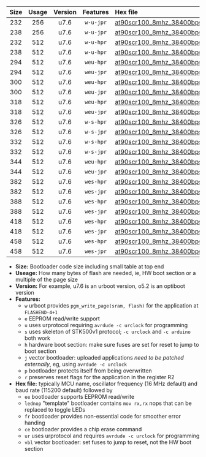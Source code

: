 |Size|Usage|Version|Features|Hex file|
|:-:|:-:|:-:|:-:|:--|
|232|256|u7.6|`w-u-jpr`|[at90scr100_8mhz_38400bps_ur_vbl.hex](https://raw.githubusercontent.com/stefanrueger/urboot/main/at90scr100_8mhz_38400bps_ur_vbl.hex)|
|238|256|u7.6|`w-u-jpr`|[at90scr100_8mhz_38400bps_lednop_ur_vbl.hex](https://raw.githubusercontent.com/stefanrueger/urboot/main/at90scr100_8mhz_38400bps_lednop_ur_vbl.hex)|
|232|512|u7.6|`w-u-hpr`|[at90scr100_8mhz_38400bps_ur.hex](https://raw.githubusercontent.com/stefanrueger/urboot/main/at90scr100_8mhz_38400bps_ur.hex)|
|238|512|u7.6|`w-u-hpr`|[at90scr100_8mhz_38400bps_lednop_ur.hex](https://raw.githubusercontent.com/stefanrueger/urboot/main/at90scr100_8mhz_38400bps_lednop_ur.hex)|
|294|512|u7.6|`weu-hpr`|[at90scr100_8mhz_38400bps_ee_ur.hex](https://raw.githubusercontent.com/stefanrueger/urboot/main/at90scr100_8mhz_38400bps_ee_ur.hex)|
|294|512|u7.6|`weu-jpr`|[at90scr100_8mhz_38400bps_ee_ur_vbl.hex](https://raw.githubusercontent.com/stefanrueger/urboot/main/at90scr100_8mhz_38400bps_ee_ur_vbl.hex)|
|300|512|u7.6|`weu-hpr`|[at90scr100_8mhz_38400bps_ee_lednop_ur.hex](https://raw.githubusercontent.com/stefanrueger/urboot/main/at90scr100_8mhz_38400bps_ee_lednop_ur.hex)|
|300|512|u7.6|`weu-jpr`|[at90scr100_8mhz_38400bps_ee_lednop_ur_vbl.hex](https://raw.githubusercontent.com/stefanrueger/urboot/main/at90scr100_8mhz_38400bps_ee_lednop_ur_vbl.hex)|
|318|512|u7.6|`weu-hpr`|[at90scr100_8mhz_38400bps_ee_lednop_fr_ur.hex](https://raw.githubusercontent.com/stefanrueger/urboot/main/at90scr100_8mhz_38400bps_ee_lednop_fr_ur.hex)|
|318|512|u7.6|`weu-jpr`|[at90scr100_8mhz_38400bps_ee_lednop_fr_ur_vbl.hex](https://raw.githubusercontent.com/stefanrueger/urboot/main/at90scr100_8mhz_38400bps_ee_lednop_fr_ur_vbl.hex)|
|326|512|u7.6|`w-s-hpr`|[at90scr100_8mhz_38400bps.hex](https://raw.githubusercontent.com/stefanrueger/urboot/main/at90scr100_8mhz_38400bps.hex)|
|326|512|u7.6|`w-s-jpr`|[at90scr100_8mhz_38400bps_vbl.hex](https://raw.githubusercontent.com/stefanrueger/urboot/main/at90scr100_8mhz_38400bps_vbl.hex)|
|332|512|u7.6|`w-s-hpr`|[at90scr100_8mhz_38400bps_lednop.hex](https://raw.githubusercontent.com/stefanrueger/urboot/main/at90scr100_8mhz_38400bps_lednop.hex)|
|332|512|u7.6|`w-s-jpr`|[at90scr100_8mhz_38400bps_lednop_vbl.hex](https://raw.githubusercontent.com/stefanrueger/urboot/main/at90scr100_8mhz_38400bps_lednop_vbl.hex)|
|344|512|u7.6|`weu-hpr`|[at90scr100_8mhz_38400bps_ee_lednop_fr_ce_ur.hex](https://raw.githubusercontent.com/stefanrueger/urboot/main/at90scr100_8mhz_38400bps_ee_lednop_fr_ce_ur.hex)|
|344|512|u7.6|`weu-jpr`|[at90scr100_8mhz_38400bps_ee_lednop_fr_ce_ur_vbl.hex](https://raw.githubusercontent.com/stefanrueger/urboot/main/at90scr100_8mhz_38400bps_ee_lednop_fr_ce_ur_vbl.hex)|
|382|512|u7.6|`wes-hpr`|[at90scr100_8mhz_38400bps_ee.hex](https://raw.githubusercontent.com/stefanrueger/urboot/main/at90scr100_8mhz_38400bps_ee.hex)|
|382|512|u7.6|`wes-jpr`|[at90scr100_8mhz_38400bps_ee_vbl.hex](https://raw.githubusercontent.com/stefanrueger/urboot/main/at90scr100_8mhz_38400bps_ee_vbl.hex)|
|388|512|u7.6|`wes-hpr`|[at90scr100_8mhz_38400bps_ee_lednop.hex](https://raw.githubusercontent.com/stefanrueger/urboot/main/at90scr100_8mhz_38400bps_ee_lednop.hex)|
|388|512|u7.6|`wes-jpr`|[at90scr100_8mhz_38400bps_ee_lednop_vbl.hex](https://raw.githubusercontent.com/stefanrueger/urboot/main/at90scr100_8mhz_38400bps_ee_lednop_vbl.hex)|
|418|512|u7.6|`wes-hpr`|[at90scr100_8mhz_38400bps_ee_lednop_fr.hex](https://raw.githubusercontent.com/stefanrueger/urboot/main/at90scr100_8mhz_38400bps_ee_lednop_fr.hex)|
|418|512|u7.6|`wes-jpr`|[at90scr100_8mhz_38400bps_ee_lednop_fr_vbl.hex](https://raw.githubusercontent.com/stefanrueger/urboot/main/at90scr100_8mhz_38400bps_ee_lednop_fr_vbl.hex)|
|458|512|u7.6|`wes-hpr`|[at90scr100_8mhz_38400bps_ee_lednop_fr_ce.hex](https://raw.githubusercontent.com/stefanrueger/urboot/main/at90scr100_8mhz_38400bps_ee_lednop_fr_ce.hex)|
|458|512|u7.6|`wes-jpr`|[at90scr100_8mhz_38400bps_ee_lednop_fr_ce_vbl.hex](https://raw.githubusercontent.com/stefanrueger/urboot/main/at90scr100_8mhz_38400bps_ee_lednop_fr_ce_vbl.hex)|

- **Size:** Bootloader code size including small table at top end
- **Useage:** How many bytes of flash are needed, ie, HW boot section or a multiple of the page size
- **Version:** For example, u7.6 is an urboot version, o5.2 is an optiboot version
- **Features:**
  + `w` urboot provides `pgm_write_page(sram, flash)` for the application at `FLASHEND-4+1`
  + `e` EEPROM read/write support
  + `u` uses urprotocol requiring `avrdude -c urclock` for programming
  + `s` uses skeleton of STK500v1 protocol; `-c urclock` and `-c arduino` both work
  + `h` hardware boot section: make sure fuses are set for reset to jump to boot section
  + `j` vector bootloader: uploaded applications *need to be patched externally*, eg, using `avrdude -c urclock`
  + `p` bootloader protects itself from being overwritten
  + `r` preserves reset flags for the application in the register R2
- **Hex file:** typically MCU name, oscillator frequency (16 MHz default) and baud rate (115200 default) followed by
  + `ee` bootloader supports EEPROM read/write
  + `lednop` "template" bootloader contains `mov rx,rx` nops that can be replaced to toggle LEDs
  + `fr` bootloader provides non-essential code for smoother error handing
  + `ce` bootloader provides a chip erase command
  + `ur` uses urprotocol and requires `avrdude -c urclock` for programming
  + `vbl` vector bootloader: set fuses to jump to reset, not the HW boot section
